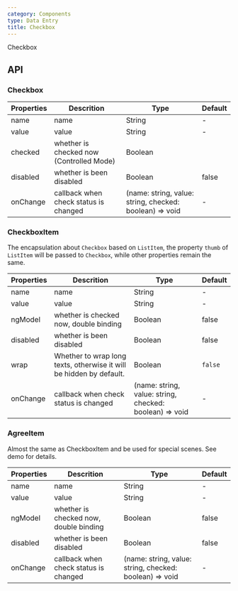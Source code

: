 ```yaml
---
category: Components
type: Data Entry
title: Checkbox
---
```


Checkbox

## API

### Checkbox

| Properties | Descrition                               | Type                                                    | Default        |
| ---------- | ---------------------------------------- | ------------------------------------------------------- | -------------- |
| name       | name                                     | String                                                  | -              |
| value      | value                                    | String                                                  | -              |
| checked    | whether is checked now (Controlled Mode) | Boolean                                                 | <span> </span> |
| disabled   | whether is been disabled                 | Boolean                                                 | false          |
| onChange   | callback when check status is changed    | (name: string, value: string, checked: boolean) => void | -              |

### CheckboxItem

The encapsulation about `Checkbox` based on `ListItem`, the property `thumb` of `ListItem` will be passed to `Checkbox`, while other properties remain the same.

| Properties | Descrition                             | Type                                                    | Default              |
| ---------- | -------------------------------------- | ------------------------------------------------------- | -------------------- |
| name       | name                                   | String                                                  | -                    |
| value      | value                                  | String                                                  | -                    |
| ngModel    | whether is checked now, double binding | Boolean                                                 | <span> false </span> |
| disabled   | whether is been disabled               | Boolean                                                 | false                |
| wrap    | Whether to wrap long texts, otherwise it will be hidden by default. | Boolean  | `false`  |
| onChange   | callback when check status is changed  | (name: string, value: string, checked: boolean) => void | -                    |

### AgreeItem

Almost the same as CheckboxItem and be used for special scenes. See demo for details.

| Properties | Descrition                             | Type                                                    | Default              |
| ---------- | -------------------------------------- | ------------------------------------------------------- | -------------------- |
| name       | name                                   | String                                                  | -                    |
| value      | value                                  | String                                                  | -                    |
| ngModel    | whether is checked now, double binding | Boolean                                                 | <span> false </span> |
| disabled   | whether is been disabled               | Boolean                                                 | false                |
| onChange   | callback when check status is changed  | (name: string, value: string, checked: boolean) => void | -                    |
